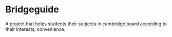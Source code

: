 # Bridgeguide
A project that helps students their subjects in cambridge board according to their interests, convenience.
